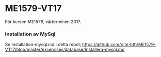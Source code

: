 # ME1579-VT17

För kursen ME1579, vårterminen 2017.





### Installation av MySql

Se Installation-mysql.md i detta repot; https://github.com/dite-bth/ME1579-VT17/blob/master/excercises/database/Installera-mysql.md
